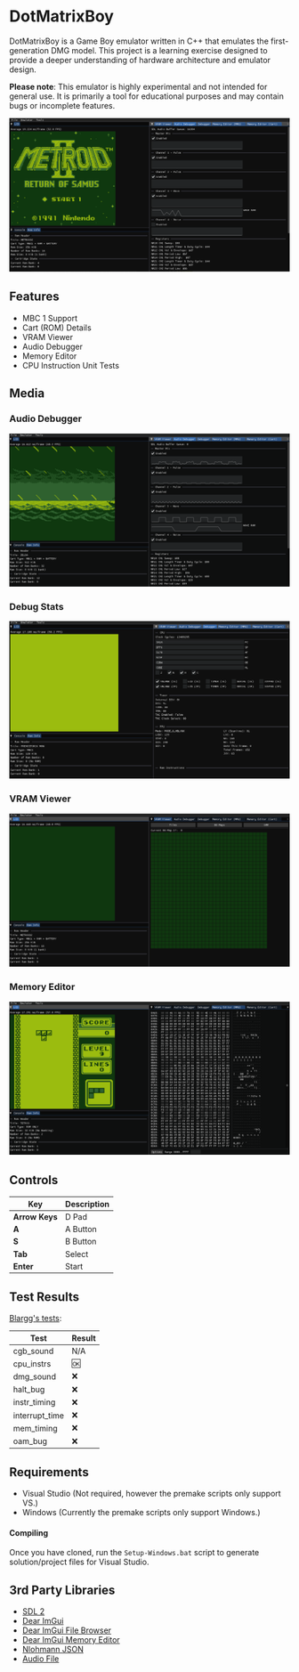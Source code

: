 # DotMatrixBoy
DotMatrixBoy is a Game Boy emulator written in C++ that emulates the first-generation DMG model. This project is a learning exercise designed to provide a deeper understanding of hardware architecture and emulator design.

**Please note**: This emulator is highly experimental and not intended for general use. It is primarily a tool for educational purposes and may contain bugs or incomplete features.

![DotMatrixBoy](Media/main.png)


## Features
- MBC 1 Support
- Cart (ROM) Details
- VRAM Viewer
- Audio Debugger
- Memory Editor
- CPU Instruction Unit Tests

## Media
### Audio Debugger
![Audio Debugger](Media/audio.gif)

### Debug Stats
![Debug Stats](Media/debug.gif)

### VRAM Viewer
![VRAM Viewer](Media/bgmap.gif)

### Memory Editor
![Mem Editor](Media/mem_editor.gif)


## Controls
| Key | Description |
|-----------------------------|-----------------------------|
| **Arrow Keys** | D Pad    |
| **A**          | A Button |
| **S**          | B Button |
| **Tab**        | Select   |
| **Enter**      | Start    |


## Test Results
[Blargg's tests](http://gbdev.gg8.se/wiki/articles/Test_ROMs):

| Test | Result |
| --- | --- |
| cgb\_sound | N/A |
| cpu\_instrs | :ok: |
| dmg\_sound | :x: |
| halt\_bug | :x: |
| instr\_timing | :x: |
| interrupt\_time | :x: |
| mem\_timing | :x: |
| oam\_bug | :x: |


## Requirements
- Visual Studio (Not required, however the premake scripts only support VS.)
- Windows (Currently the premake scripts only support Windows.)

#### Compiling
Once you have cloned, run the `Setup-Windows.bat` script to generate solution/project files for Visual Studio.


## 3rd Party Libraries
- [SDL 2](https://www.libsdl.org/)
- [Dear ImGui](https://github.com/ocornut/imgui)
- [Dear ImGui File Browser](https://github.com/AirGuanZ/imgui-filebrowser)
- [Dear ImGui Memory Editor](https://github.com/ocornut/imgui_club)
- [Nlohmann JSON](https://github.com/nlohmann/json)
- [Audio File](https://github.com/adamstark/AudioFile)
